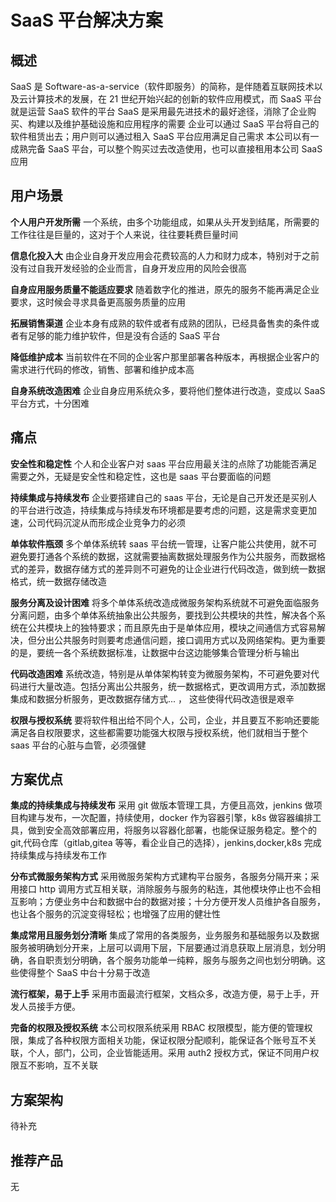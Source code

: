 # SaaS 平台解决方案

## 概述

SaaS 是 Software-as-a-service（软件即服务）的简称，是伴随着互联网技术以及云计算技术的发展，在 21 世纪开始兴起的创新的软件应用模式，而 SaaS 平台就是运营 SaaS 软件的平台
SaaS 是采用最先进技术的最好途径，消除了企业购买、构建以及维护基础设施和应用程序的需要
企业可以通过 SaaS 平台将自己的软件租赁出去；用户则可以通过租入 SaaS 平台应用满足自己需求
本公司以有一成熟完备 SaaS 平台，可以整个购买过去改造使用，也可以直接租用本公司 SaaS 应用

## 用户场景

**个人用户开发所需**
一个系统，由多个功能组成，如果从头开发到结尾，所需要的工作往往是巨量的，这对于个人来说，往往要耗费巨量时间

**信息化投入大**
由企业自身开发应用会花费较高的人力和财力成本，特别对于之前没有过自我开发经验的企业而言，自身开发应用的风险会很高

**自身应用服务质量不能适应要求**
随着数字化的推进，原先的服务不能再满足企业要求，这时候会寻求具备更高服务质量的应用

**拓展销售渠道**
企业本身有成熟的软件或者有成熟的团队，已经具备售卖的条件或者有足够的能力维护软件，但是没有合适的 SaaS 平台

**降低维护成本**
当前软件在不同的企业客户那里部署各种版本，再根据企业客户的需求进行代码的修改，销售、部署和维护成本高

**自身系统改造困难**
企业自身应用系统众多，要将他们整体进行改造，变成以 SaaS 平台方式，十分困难

## 痛点

**安全性和稳定性**
个人和企业客户对 saas 平台应用最关注的点除了功能能否满足需要之外，无疑是安全性和稳定性，这也是 saas 平台要面临的问题

**持续集成与持续发布**
企业要搭建自己的 saas 平台，无论是自己开发还是买别人的平台进行改造，持续集成与持续发布环境都是要考虑的问题，这是需求变更加速，公司代码沉淀从而形成企业竞争力的必须

**单体软件瓶颈**
多个单体系统转 saas 平台统一管理，让客户能公共使用，就不可避免要打通各个系统的数据，这就需要抽离数据处理服务作为公共服务，而数据格式的差异，数据存储方式的差异则不可避免的让企业进行代码改造，做到统一数据格式，统一数据存储改造

**服务分离及设计困难**
将多个单体系统改造成微服务架构系统就不可避免面临服务分离问题，由多个单体系统抽象出公共服务，要找到公共模块的共性，解决各个系统在公共模块上的独特要求；而且原先由于是单体应用，模块之间通信方式容易解决，但分出公共服务时则要考虑通信问题，接口调用方式以及网络架构。更为重要的是，要统一各个系统数据标准，让数据中台这边能够集合管理分析与输出

**代码改造困难**
系统改造，特别是从单体架构转变为微服务架构，不可避免要对代码进行大量改造。包括分离出公共服务，统一数据格式，更改调用方式，添加数据集成和数据分析服务，更改数据存储方式... ， 这些使得代码改造很是艰辛

**权限与授权系统**
要将软件租出给不同个人，公司，企业，并且要互不影响还要能满足各自权限要求，这些都需要功能强大权限与授权系统，他们就相当于整个 saas 平台的心脏与血管，必须强健

## 方案优点

**集成的持续集成与持续发布**
采用 git 做版本管理工具，方便且高效，jenkins 做项目构建与发布，一次配置，持续使用，docker 作为容器引擎，k8s 做容器编排工具，做到安全高效部署应用，将服务以容器化部署，也能保证服务稳定。整个的 git,代码仓库（gitlab,gitea 等等，看企业自己的选择），jenkins,docker,k8s 完成持续集成与持续发布工作

**分布式微服务架构方式**
采用微服务架构方式建构平台服务，各服务分隔开来；采用接口 http 调用方式互相关联，消除服务与服务的粘连，其他模块停止也不会相互影响；方便业务中台和数据中台的数据对接；十分方便开发人员维护各自服务，也让各个服务的沉淀变得轻松；也增强了应用的健壮性

**集成常用且服务划分清晰**
集成了常用的各类服务，业务服务和基础服务以及数据服务被明确划分开来，上层可以调用下层，下层要通过消息获取上层消息，划分明确，各自职责划分明确，各个服务功能单一纯粹，服务与服务之间也划分明确。这些使得整个 SaaS 中台十分易于改造

**流行框架，易于上手**
采用市面最流行框架，文档众多，改造方便，易于上手，开发人员接手方便。

**完备的权限及授权系统**
本公司权限系统采用 RBAC 权限模型，能方便的管理权限，集成了各种权限方面相关功能，保证权限分配顺利，能保证各个账号互不关联，个人，部门，公司，企业皆能适用。采用 auth2 授权方式，保证不同用户权限互不影响，互不关联

## 方案架构

待补充

## 推荐产品

无
